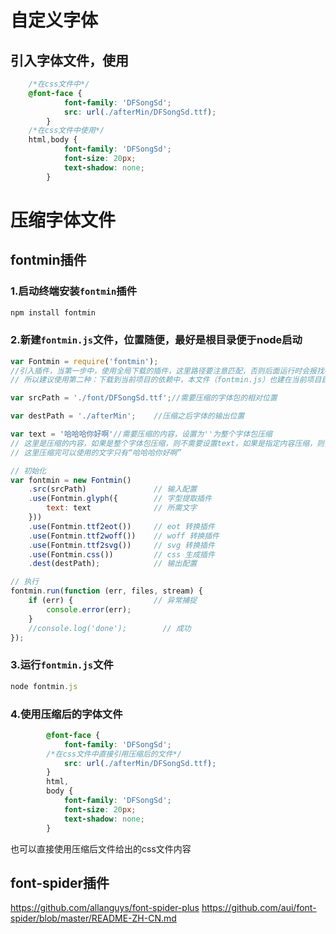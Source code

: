 # 自定义字体

## 引入字体文件，使用

```css
    /*在css文件中*/   
	@font-face {
            font-family: 'DFSongSd';
            src: url(./afterMin/DFSongSd.ttf);
        }
    /*在css文件中使用*/   
	html,body {
            font-family: 'DFSongSd';
            font-size: 20px;
            text-shadow: none;
        }
```



# 压缩字体文件

## fontmin插件

### 1.启动终端安装`fontmin`插件

```js
npm install fontmin
```

[插件官网]: https://ecomfe.github.io/fontmin/



### 2.新建`fontmin.js`文件，位置随便，最好是根目录便于node启动

```js
var Fontmin = require('fontmin');
//引入插件，当第一步中，使用全局下载的插件，这里路径要注意匹配，否则后面运行时会报找不到模块的错误，
// 所以建议使用第二种：下载到当前项目的依赖中，本文件（fontmin.js）也建在当前项目目录下

var srcPath = './font/DFSongSd.ttf';//需要压缩的字体包的相对位置

var destPath = './afterMin';    //压缩之后字体的输出位置

var text = '哈哈哈你好啊'//需要压缩的内容，设置为''为整个字体包压缩
// 这里是压缩的内容，如果是整个字体包压缩，则不需要设置text，如果是指定内容压缩，则需要设置text；压缩什么写出来什么就会最小化
// 这里压缩完可以使用的文字只有“哈哈哈你好啊”

// 初始化
var fontmin = new Fontmin()
    .src(srcPath)               // 输入配置
    .use(Fontmin.glyph({        // 字型提取插件
        text: text              // 所需文字
    }))
    .use(Fontmin.ttf2eot())     // eot 转换插件
    .use(Fontmin.ttf2woff())    // woff 转换插件
    .use(Fontmin.ttf2svg())     // svg 转换插件
    .use(Fontmin.css())         // css 生成插件
    .dest(destPath);            // 输出配置

// 执行
fontmin.run(function (err, files, stream) {
    if (err) {                  // 异常捕捉
        console.error(err);
    }
    //console.log('done');        // 成功
});
```



### 3.运行`fontmin.js`文件

```js
node fontmin.js
```



### 4.使用压缩后的字体文件

```css
        @font-face {
            font-family: 'DFSongSd';
        /*在css文件中直接引用压缩后的文件*/   
            src: url(./afterMin/DFSongSd.ttf);
        }
        html,
        body {
            font-family: 'DFSongSd';
            font-size: 20px;
            text-shadow: none;
        }
```

也可以直接使用压缩后文件给出的css文件内容



## font-spider插件
https://github.com/allanguys/font-spider-plus
https://github.com/aui/font-spider/blob/master/README-ZH-CN.md